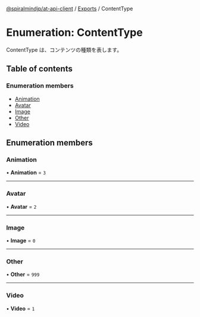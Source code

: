 [@spiralmindjp/at-api-client](../README.md) / [Exports](../modules.md) / ContentType

# Enumeration: ContentType

ContentType は、コンテンツの種類を表します。

## Table of contents

### Enumeration members

- [Animation](ContentType.md#animation)
- [Avatar](ContentType.md#avatar)
- [Image](ContentType.md#image)
- [Other](ContentType.md#other)
- [Video](ContentType.md#video)

## Enumeration members

### Animation

• **Animation** = `3`

___

### Avatar

• **Avatar** = `2`

___

### Image

• **Image** = `0`

___

### Other

• **Other** = `999`

___

### Video

• **Video** = `1`
